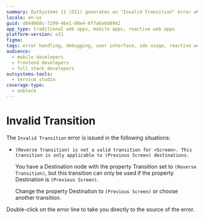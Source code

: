 ```yaml
---
summary: OutSystems 11 (O11) generates an "Invalid Transition" error when a reverse transition is incorrectly set for a screen destination.
locale: en-us
guid: d844068c-7299-46e1-80e4-6f7a6a0d8942
app_type: traditional web apps, mobile apps, reactive web apps
platform-version: o11
figma:
tags: error handling, debugging, user interface, ide usage, reactive web apps
audience:
  - mobile developers
  - frontend developers
  - full stack developers
outsystems-tools:
  - service studio
coverage-type:
  - unblock
---
```


# Invalid Transition

The `Invalid Transition` error is issued in the following situations:

* `(Reverse Transition) is not a valid transition for <Screen>. This transition is only applicable to (Previous Screen) destinations.`

    You have a Destination node with the property Transition set to `(Reverse Transition)`, but this transition can only be used if the property Destination is `(Previous Screen)`.

    Change the property Destination to `(Previous Screen)` or choose another transition.

Double-click on the error line to take you directly to the source of the error.
